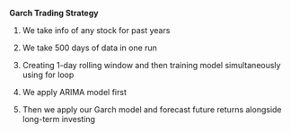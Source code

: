 **Garch Trading Strategy**

1. We take info of any stock for past years
   
2. We take 500 days of data in one run
   
3. Creating 1-day rolling window and then training model simultaneously using for loop
   
4. We apply ARIMA model first
   
5. Then we apply our Garch model and forecast future returns alongside long-term investing
